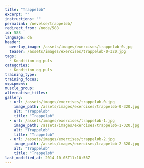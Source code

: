 ```yaml
---
title: "Trappeløb"
excerpt: ""
instructions: ""
permalink: /oevelse/trappeløb/
redirect_from: /node/588
id: 588
language: da
header:
  overlay_image: /assets/images/exercises/trappeløb-0.jpg
  teaser: /assets/images/exercises/trappeløb-0-320.jpg
tags:
  - Kondition og puls
categories:
  - Kondition og puls
training_type: 
training_focus: 
equipment:
muscle_group:
alternative_titles:
gallery:
  - url: /assets/images/exercises/trappeløb-0.jpg
    image_path: /assets/images/exercises/trappeløb-0-320.jpg
    alt: "Trappeløb"
    title: "Trappeløb"
  - url: /assets/images/exercises/trappeløb-1.jpg
    image_path: /assets/images/exercises/trappeløb-1-320.jpg
    alt: "Trappeløb"
    title: "Trappeløb"
  - url: /assets/images/exercises/trappeløb-2.jpg
    image_path: /assets/images/exercises/trappeløb-2-320.jpg
    alt: "Trappeløb"
    title: "Trappeløb"
last_modified_at: 2014-10-03T11:10:56Z
---
```



